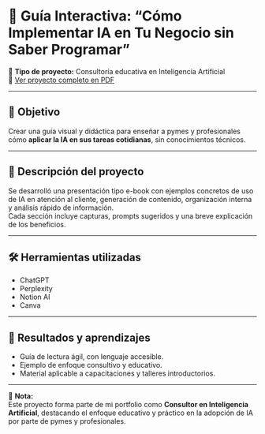 # 📘 Guía Interactiva: “Cómo Implementar IA en Tu Negocio sin Saber Programar”

📍 **Tipo de proyecto:** Consultoría educativa en Inteligencia Artificial  
📄 [Ver proyecto completo en PDF](https://drive.google.com/file/d/1_bJpaeLfrXdRXA4pwbDJ-yTyTqfzUZGL/view?usp=sharing)

---

## 🎯 Objetivo
Crear una guía visual y didáctica para enseñar a pymes y profesionales cómo **aplicar la IA en sus tareas cotidianas**, sin conocimientos técnicos.

---

## 🧠 Descripción del proyecto
Se desarrolló una presentación tipo e-book con ejemplos concretos de uso de IA en atención al cliente, generación de contenido, organización interna y análisis rápido de información.  
Cada sección incluye capturas, prompts sugeridos y una breve explicación de los beneficios.

---

## 🛠 Herramientas utilizadas
- ChatGPT  
- Perplexity  
- Notion AI  
- Canva  

---

## 🚀 Resultados y aprendizajes
- Guía de lectura ágil, con lenguaje accesible.  
- Ejemplo de enfoque consultivo y educativo.  
- Material aplicable a capacitaciones y talleres introductorios.

---

📘 **Nota:**  
Este proyecto forma parte de mi portfolio como **Consultor en Inteligencia Artificial**, destacando el enfoque educativo y práctico en la adopción de IA por parte de pymes y profesionales.
